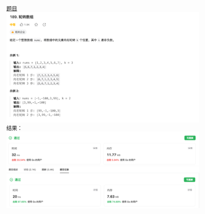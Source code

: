 [题目](https://leetcode.cn/problems/house-robber/description/)
![pic](img.png)
结果：
![pic](result1.png)
![pic](result2.png)